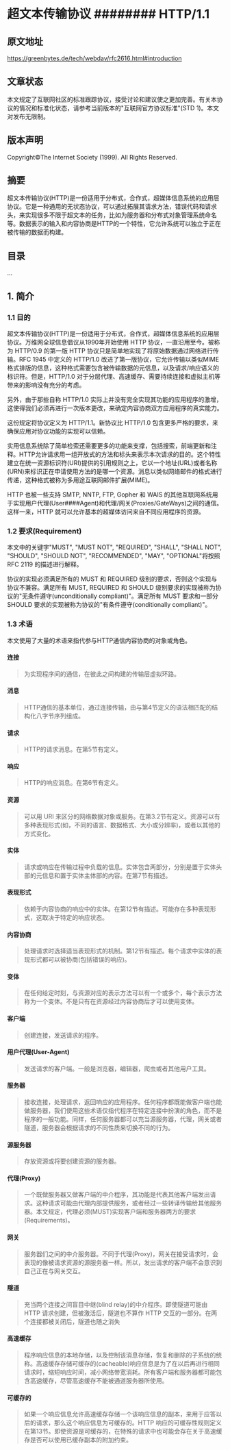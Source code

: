 # 超文本传输协议 ######## HTTP/1.1
## 原文地址
https://greenbytes.de/tech/webdav/rfc2616.html#introduction
## 文章状态
本文规定了互联网社区的标准跟踪协议，接受讨论和建议使之更加完善。有关本协议的情况和标准化状态，请参考当前版本的"互联网官方协议标准"(STD 1)。本文对发布无限制。
## 版本声明
Copyright©The Internet Society (1999). All Rights Reserved.
## 摘要
超文本传输协议(HTTP)是一份适用于分布式，合作式，超媒体信息系统的应用层协议。它是一种通用的无状态协议，可以通过拓展其请求方法，错误代码和请求头，来实现很多不限于超文本的任务，比如为服务器和分布式对象管理系统命名等。数据表示的输入和内容协商是HTTP的一个特性，它允许系统可以独立于正在被传输的数据而构建。
## 目录
...
## 1. 简介
### 1.1 目的
超文本传输协议(HTTP)是一份适用于分布式，合作式，超媒体信息系统的应用层协议。万维网全球信息倡议从1990年开始使用 HTTP 协议，一直沿用至今。被称为 HTTP/0.9 的第一版 HTTP 协议只是简单地实现了将原始数据通过网络进行传输。RFC 1945 中定义的 HTTP/1.0 改进了第一版协议，它允许传输以类似MIME格式排版的信息，这种格式需要包含被传输数据的元信息，以及请求/响应语义的标识符。但是，HTTP/1.0 对于分层代理、高速缓存、需要持续连接和虚拟主机等带来的影响没有充分的考虑。

另外，由于那些自称 HTTP/1.0 实际上并没有完全实现其功能的应用程序的激增，这使得我们必须再进行一次版本更改，来确定内容协商双方应用程序的真实能力。

这份规定将协议定义为 HTTP/1.1。新协议比 HTTP/1.0 包含更多严格的要求，来确保应用对协议功能的实现可以信赖。

实用信息系统除了简单检索还需要更多的功能来支撑，包括搜索，前端更新和注释。HTTP允许请求用一组开放式的方法和标头来表示本次请求的目的。这个特性建立在统一资源标识符(URI)提供的引用规则之上，它以一个地址(URL)或者名称(URN)来标识正在申请使用方法的是哪一个资源。消息以类似网络邮件的格式进行传递，这种格式被称为多用途互联网邮件扩展(MIME)。

HTTP 也被一些支持 SMTP, NNTP, FTP, Gopher 和 WAIS 的其他互联网系统用于实现用户代理(User####Agent)和代理/网关(Proxies/GateWays)之间的通信。这样一来，HTTP 就可以允许基本的超媒体访问来自不同应用程序的资源。

### 1.2 要求(Requirement)
本文中的关键字"MUST", "MUST NOT", "REQUIRED", "SHALL", "SHALL NOT", "SHOULD", "SHOULD NOT", "RECOMMENDED", "MAY", "OPTIONAL"将按照 RFC 2119 的描述进行解释。

协议的实现必须满足所有的 MUST 和 REQUIRED 级别的要求，否则这个实现与协议不兼容。满足所有 MUST, REQUIRED 和 SHOULD 级别要求的实现被称为协议的"无条件遵守(unconditionally compliant)"。满足所有 MUST 要求和一部分 SHOULD 要求的实现被称为协议的"有条件遵守(conditionally compliant)"。

### 1.3 术语
本文使用了大量的术语来指代参与HTTP通信内容协商的对象或角色。
#### 连接
> 为实现程序间的通信，在彼此之间构建的传输层虚拟环路。
#### 消息
> HTTP通信的基本单位，通过连接传输，由与第4节定义的语法相匹配的结构化八字节序列组成。
#### 请求
> HTTP的请求消息。在第5节有定义。
#### 响应
> HTTP的响应消息。在第6节有定义。
#### 资源
> 可以用 URI 来区分的网络数据对象或服务。在第3.2节有定义。资源可以有多种表现形式(如，不同的语言、数据格式、大小或分辨率)，或者以其他的方式变化。
#### 实体
> 请求或响应在传输过程中负载的信息。实体包含两部分，分别是置于实体头部的元信息和置于实体主体部的内容。在第7节有描述。
#### 表现形式
> 依赖于内容协商的响应中的实体。在第12节有描述。可能存在多种表现形式，这取决于特定的响应状态。
#### 内容协商
> 处理请求时选择适当表现形式的机制。第12节有描述。每个请求中实体的表现形式都可以被协商(包括错误的响应)。
#### 变体
> 在任何给定时刻，与资源对应的表示方法可以有一个或多个，每个表示方法称为一个变体。不是只有在资源经过内容协商后才可以使用变体。
#### 客户端
> 创建连接，发送请求的程序。
#### 用户代理(User-Agent)
> 发送请求的客户端。一般是浏览器，编辑器，爬虫或者其他用户工具。
#### 服务器
> 接收连接，处理请求，返回响应的应用程序。任何程序都既能做客户端也能做服务器，我们使用这些术语仅指代程序在特定连接中扮演的角色，而不是程序的一般功能。同样，任何服务器都可以充当源服务器，代理，网关或者隧道，服务器会根据请求的不同性质来切换不同的行为。
#### 源服务器
> 存放资源或将要创建资源的服务器。
#### 代理(Proxy)
> 一个既做服务器又做客户端的中介程序，其功能是代表其他客户端发出请求。这种请求可能由代理内部提供服务，或者经过一些转译传输给其他服务器。本文规定，代理必须(MUST)实现客户端和服务器两方的要求(Requirements)。
#### 网关
> 服务器们之间的中介服务器。不同于代理(Proxy)，网关在接受请求时，会表现的像被请求资源的源服务器一样。所以，发出请求的客户端不会意识到自己正在与网关交互。
#### 隧道
> 充当两个连接之间盲目中继(blind relay)的中介程序。即使隧道可能由 HTTP 请求创建，但被激活后，隧道也不算作 HTTP 交互的一部分。在两个连接都被关闭后，隧道也随之消失
#### 高速缓存
> 程序响应信息的本地存储，以及控制该消息存储，恢复和删除的子系统的统称。高速缓存存储可缓存的(cacheable)响应信息是为了在以后再进行相同请求时，缩短响应时间，减小网络带宽消耗。所有客户端和服务器都可能包含高速缓存，尽管高速缓存不能被通道服务器所使用。
#### 可缓存的
> 如果一个响应信息允许高速缓存存储一个该响应信息的副本，来用于应答以后的请求，那么这个响应信息为可缓存的。HTTP 响应的可缓存性规则定义在第13节。即使资源是可缓存的，在特殊的请求中也可能会存在关于高速缓存是否可以使用已缓存副本的附加约束。